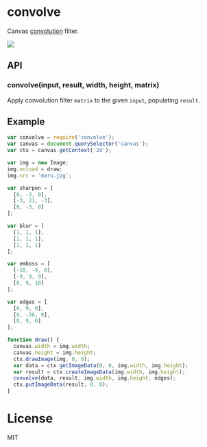 
# convolve

  Canvas [convolution](http://en.wikipedia.org/wiki/Convolution) filter.

  ![](http://f.cl.ly/items/3m1B1n241u0O2U3S0N01/Screen%20Shot%202012-09-25%20at%209.39.59%20AM.png)

## API

### convolve(input, result, width, height, matrix)

  Apply convolution filter `matrix` to the given `input`, populating `result`.

## Example

```js
var convolve = require('convolve');
var canvas = document.querySelector('canvas');
var ctx = canvas.getContext('2d');

var img = new Image;
img.onload = draw;
img.src = 'maru.jpg';

var sharpen = [
  [0, -3, 0],
  [-3, 21, -3],
  [0, -3, 0]
];

var blur = [
  [1, 1, 1],
  [1, 1, 1],
  [1, 1, 1]
];

var emboss = [
  [-18, -9, 0],
  [-9, 9, 9],
  [0, 9, 18]
];

var edges = [
  [0, 9, 0],
  [9, -36, 9],
  [0, 9, 0]
];

function draw() {
  canvas.width = img.width;
  canvas.height = img.height;
  ctx.drawImage(img, 0, 0);
  var data = ctx.getImageData(0, 0, img.width, img.height);
  var result = ctx.createImageData(img.width, img.height);
  convolve(data, result, img.width, img.height, edges);
  ctx.putImageData(result, 0, 0);
}
```

# License

  MIT

